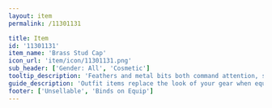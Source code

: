 ```yaml
---
layout: item
permalink: /11301131

title: Item
id: '11301131'
item_name: 'Brass Stud Cap'
icon_url: 'item/icon/11301131.png'
sub_header: ['Gender: All', 'Cosmetic']
tooltip_description: 'Feathers and metal bits both command attention, so wearing this hat should get you plenty of looks!'
guide_description: 'Outfit items replace the look of your gear when equipped.'
footer: ['Unsellable', 'Binds on Equip']
---
```

